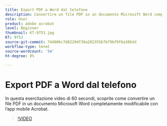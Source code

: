 ```yaml
---
title: Export PDF a Word dal telefono
description: Convertire un file PDF in un documento Microsoft Word completamente modificabile con l'app mobile Acrobat
role: User
product: adobe acrobat
level: Beginner
thumbnail: KT-9753.jpg
KT: 9753
source-git-commit: 744006c7d8229df39a202355b7b79bf9f6a38b3d
workflow-type: tm+mt
source-wordcount: '54'
ht-degree: 0%

---
```


# Export PDF a Word dal telefono

In questa esercitazione video di 60 secondi, scoprite come convertire un file PDF in un documento Microsoft Word completamente modificabile con l’app mobile Acrobat.

>[!VIDEO](https://video.tv.adobe.com/v/340214?hidetitle=true)
